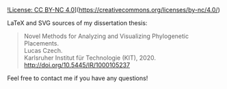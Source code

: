 [!License: CC BY-NC 4.0](https://licensebuttons.net/l/by-nc/3.0/88x31.png)](https://creativecommons.org/licenses/by-nc/4.0/)

LaTeX and SVG sources of my dissertation thesis:

> Novel Methods for Analyzing and Visualizing Phylogenetic Placements.</br>
> Lucas Czech.</br>
> Karlsruher Institut für Technologie (KIT), 2020. http://doi.org/10.5445/IR/1000105237

Feel free to contact me if you have any questions!
